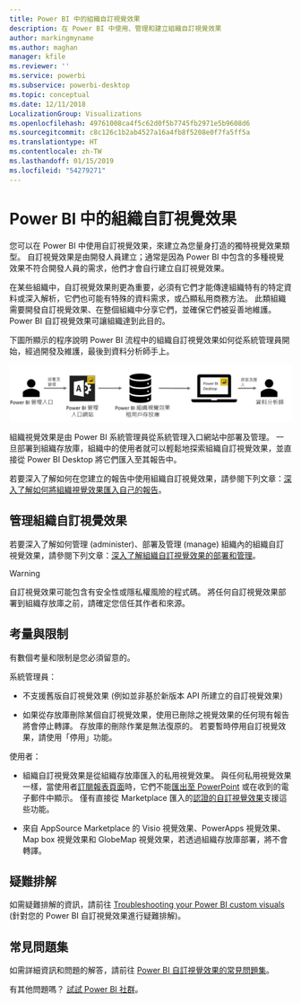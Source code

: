 ```yaml
---
title: Power BI 中的組織自訂視覺效果
description: 在 Power BI 中使用、管理和建立組織自訂視覺效果
author: markingmyname
ms.author: maghan
manager: kfile
ms.reviewer: ''
ms.service: powerbi
ms.subservice: powerbi-desktop
ms.topic: conceptual
ms.date: 12/11/2018
LocalizationGroup: Visualizations
ms.openlocfilehash: 49761008ca4f5c62d0f5b7745fb2971e5b9608d6
ms.sourcegitcommit: c8c126c1b2ab4527a16a4fb8f5208e0f7fa5ff5a
ms.translationtype: HT
ms.contentlocale: zh-TW
ms.lasthandoff: 01/15/2019
ms.locfileid: "54279271"
---
```

# <a name="organizational-custom-visuals-in-power-bi"></a>Power BI 中的組織自訂視覺效果

您可以在 Power BI 中使用自訂視覺效果，來建立為您量身打造的獨特視覺效果類型。 自訂視覺效果是由開發人員建立；通常是因為 Power BI 中包含的多種視覺效果不符合開發人員的需求，他們才會自行建立自訂視覺效果。

在某些組織中，自訂視覺效果則更為重要，必須有它們才能傳達組織特有的特定資料或深入解析，它們也可能有特殊的資料需求，或凸顯私用商務方法。 此類組織需要開發自訂視覺效果、在整個組織中分享它們，並確保它們被妥善地維護。 Power BI 自訂視覺效果可讓組織達到此目的。

下圖所顯示的程序說明 Power BI 流程中的組織自訂視覺效果如何從系統管理員開始，經過開發及維護，最後到資料分析師手上。

![自訂視覺效果圖片](media/power-bi-custom-visuals-organizational/custom-visual-org-01.jpg)

組織視覺效果是由 Power BI 系統管理員從系統管理入口網站中部署及管理。 一旦部署到組織存放庫，組織中的使用者就可以輕鬆地探索組織自訂視覺效果，並直接從 Power BI Desktop 將它們匯入至其報告中。

若要深入了解如何在您建立的報告中使用組織自訂視覺效果，請參閱下列文章：[深入了解如何將組織視覺效果匯入自己的報告](power-bi-custom-visuals.md)。

## <a name="administer-organizational-custom-visuals"></a>管理組織自訂視覺效果

若要深入了解如何管理 (administer)、部署及管理 (manage) 組織內的組織自訂視覺效果，請參閱下列文章：[深入了解組織自訂視覺效果的部署和管理](https://go.microsoft.com/fwlink/?linkid=866790)。

> [!WARNING]
> 自訂視覺效果可能包含有安全性或隱私權風險的程式碼。 將任何自訂視覺效果部署到組織存放庫之前，請確定您信任其作者和來源。

## <a name="considerations-and-limitations"></a>考量與限制

有數個考量和限制是您必須留意的。

系統管理員：

* 不支援舊版自訂視覺效果 (例如並非基於新版本 API 所建立的自訂視覺效果)

* 如果從存放庫刪除某個自訂視覺效果，使用已刪除之視覺效果的任何現有報告將會停止轉譯。 存放庫的刪除作業是無法復原的。 若要暫時停用自訂視覺效果，請使用「停用」功能。

使用者：

* 組織自訂視覺效果是從組織存放庫匯入的私用視覺效果。 與任何私用視覺效果一樣，當使用者[訂閱報表頁面](https://docs.microsoft.com/power-bi/consumer/end-user-subscribe)時，它們不能[匯出至 PowerPoint](https://docs.microsoft.com/power-bi/consumer/end-user-powerpoint) 或在收到的電子郵件中顯示。 僅有直接從 Marketplace 匯入的[認證的自訂視覺效果](https://docs.microsoft.com/power-bi/power-bi-custom-visuals-certified)支援這些功能。

* 來自 AppSource Marketplace 的 Visio 視覺效果、PowerApps 視覺效果、Map box 視覺效果和 GlobeMap 視覺效果，若透過組織存放庫部署，將不會轉譯。

## <a name="troubleshoot"></a>疑難排解

如需疑難排解的資訊，請前往 [Troubleshooting your Power BI custom visuals](power-bi-custom-visuals-troubleshoot.md) (針對您的 Power BI 自訂視覺效果進行疑難排解)。

## <a name="faq"></a>常見問題集

如需詳細資訊和問題的解答，請前往 [Power BI 自訂視覺效果的常見問題集](power-bi-custom-visuals-faq.md#organizational-custom-visuals)。

有其他問題嗎？ [試試 Power BI 社群](http://community.powerbi.com/)。
